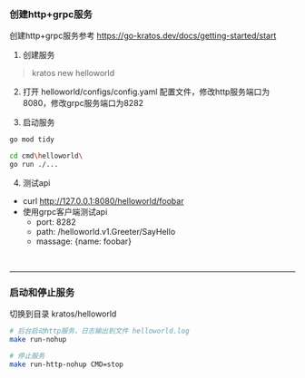 
### 创建http+grpc服务

创建http+grpc服务参考 https://go-kratos.dev/docs/getting-started/start

1. 创建服务

> kratos new helloworld

2. 打开 helloworld/configs/config.yaml 配置文件，修改http服务端口为8080，修改grpc服务端口为8282

3. 启动服务

```bash
go mod tidy

cd cmd\helloworld\
go run ./...
```

4. 测试api

- curl http://127.0.0.1:8080/helloworld/foobar
- 使用grpc客户端测试api
  - port:  8282
  - path: /helloworld.v1.Greeter/SayHello
  - massage: {name: foobar}
<br>

---

### 启动和停止服务

切换到目录 kratos/helloworld

```bash
# 后台启动http服务，日志输出到文件 helloworld.log
make run-nohup

# 停止服务
make run-http-nohup CMD=stop
```
